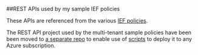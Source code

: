##REST APIs used by my sample IEF policies

These APIs are referenced from the various [IEF policies](https://github.com/mrochon/b2csamples/tree/master/Policies).

The REST API project used by the multi-tenant sample policies have been been moved to 
[a separate repo](https://github.com/mrochon/b2c-mt-rest) to enable use of 
[scripts](https://github.com/mrochon/b2csamples/tree/master/Scripts/MultiTenant) to deploy it to any Azure subscription.

